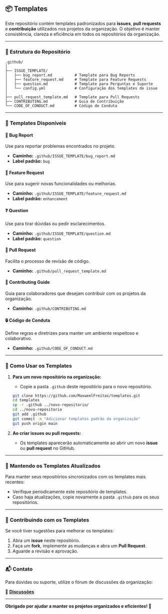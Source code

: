 ## 📦 **Templates**

Este repositório contém templates padronizados para **issues**, **pull requests** e **contribuição** utilizados nos projetos da organização. O objetivo é manter consistência, clareza e eficiência em todos os repositórios da organização.

---

### 📂 **Estrutura do Repositório**

```
.github/
│
├── ISSUE_TEMPLATE/
│   ├── bug_report.md          # Template para Bug Reports
│   ├── feature_request.md     # Template para Feature Requests
│   ├── question.md            # Template para Perguntas e Suporte
│   └── config.yml             # Configuração dos templates de issue
│
├── pull_request_template.md   # Template para Pull Requests
├── CONTRIBUTING.md            # Guia de Contribuição
└── CODE_OF_CONDUCT.md         # Código de Conduta
```

---

### 📝 **Templates Disponíveis**

#### 🐛 **Bug Report**

Use para reportar problemas encontrados no projeto.

- **Caminho:** `.github/ISSUE_TEMPLATE/bug_report.md`  
- **Label padrão:** `bug`

#### 🚀 **Feature Request**

Use para sugerir novas funcionalidades ou melhorias.

- **Caminho:** `.github/ISSUE_TEMPLATE/feature_request.md`  
- **Label padrão:** `enhancement`

#### ❓ **Question**

Use para tirar dúvidas ou pedir esclarecimentos.

- **Caminho:** `.github/ISSUE_TEMPLATE/question.md`  
- **Label padrão:** `question`

#### 🔄 **Pull Request**

Facilita o processo de revisão de código.

- **Caminho:** `.github/pull_request_template.md`  

#### 🤝 **Contributing Guide**

Guia para colaboradores que desejam contribuir com os projetos da organização.

- **Caminho:** `.github/CONTRIBUTING.md`

#### 🔒 **Código de Conduta**

Define regras e diretrizes para manter um ambiente respeitoso e colaborativo.

- **Caminho:** `.github/CODE_OF_CONDUCT.md`

---

### 🚀 **Como Usar os Templates**

1. **Para um novo repositório na organização:**
   - Copie a pasta `.github` deste repositório para o novo repositório.
   
   ```bash
   git clone https://github.com/MaxweelFreitas/templates.git
   cd templates
   cp -r .github ../novo-repositorio/
   cd ../novo-repositorio
   git add .github
   git commit -m "Adicionar templates padrão da organização"
   git push origin main
   ```

2. **Ao criar issues ou pull requests:**
   - Os templates aparecerão automaticamente ao abrir um novo **issue** ou **pull request** no GitHub.

---

### 🔄 **Mantendo os Templates Atualizados**

Para manter seus repositórios sincronizados com os templates mais recentes:

- Verifique periodicamente este repositório de templates.
- Caso haja atualizações, copie novamente a pasta `.github` para os seus repositórios.

---

### 🤝 **Contribuindo com os Templates**

Se você tiver sugestões para melhorar os templates:

1. Abra um **issue** neste repositório.
2. Faça um **fork**, implemente as mudanças e abra um **Pull Request**.
3. Aguarde a revisão e aprovação.

---

### 📬 **Contato**

Para dúvidas ou suporte, utilize o fórum de discussões da organização:

🔗 [**Discussões**](https://github.com/MaxweelFreitas/templates/discussions)

---

**Obrigado por ajudar a manter os projetos organizados e eficientes! 🚀**
